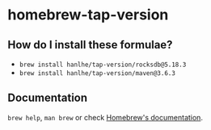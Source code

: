 # homebrew-tap-version

## How do I install these formulae?

- `brew install hanlhe/tap-version/rocksdb@5.18.3`
- `brew install hanlhe/tap-version/maven@3.6.3`

## Documentation

`brew help`, `man brew` or check [Homebrew's documentation](https://docs.brew.sh).

